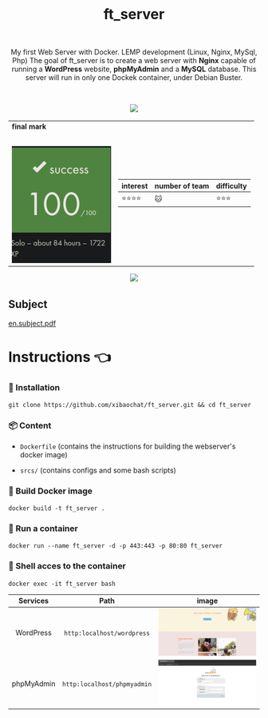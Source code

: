 <h1 align="center">
   <b font size="15" face="arial" ><br><br>ft_server</font></b></h1>
   <p align="center">
  My first Web Server with Docker. LEMP development (Linux, Nginx, MySql, Php) 
  The goal of ft_server is to create a web server with <b> Nginx</b> capable of running a <b>WordPress</b> website, <b>phpMyAdmin</b> and a <b>MySQL</b> database. This server will run in only one Dockek
   container, under Debian Buster.
   </b>
   
  </a></br>
  <p align="center">
  <img src="https://img.shields.io/badge/docker-007ACC?style=for-the-badge&logo=docker&logoColor=white"></p>
  <table align="center">
<td>
 <b face="arial" >final mark<br><br></font></b></p>
 <img src="https://github.com/xibaochat/ft_server/blob/master/ft_server_final_mark.png">
 

</td>

<td>

| interest                     | number of team          | difficulty                      |
| ---------------------------- | ----------              | ----------                      |
|    :star::star::star::star: | :cat: |  :star::star::star: |

</td>
</tr>
</table>

<div align="center">
<img src=https://github.com/xibaochat/ft_server/blob/master/ft_server.gif>
</div>


## Subject
[en.subject.pdf](https://github.com/xibaochat/ft_server/blob/master/en.subject.pdf)


# Instructions 👈
### 🔧 Installation 
```
git clone https://github.com/xibaochat/ft_server.git && cd ft_server
```
### 📦 Content  
* ```Dockerfile``` (contains the instructions for building the webserver's docker image)

* ```srcs/``` (contains configs and some bash scripts)


### 🔨 Build Docker image
```
docker build -t ft_server .
```
### 🏃 Run a container
```
docker run --name ft_server -d -p 443:443 -p 80:80 ft_server
```
### 🐚 Shell acces to the container
```
docker exec -it ft_server bash
```


|Services    |Path|image|
|:----------:|:-------:|:-------:|
|WordPress   |```http:localhost/wordpress```|![homepage](https://github.com/xibaochat/ft_server/blob/master/homepage.png)|
|phpMyAdmin  |```http:localhost/phpmyadmin```| ![phomyadmin](https://github.com/xibaochat/ft_server/blob/master/phpmyadmin.png)|





